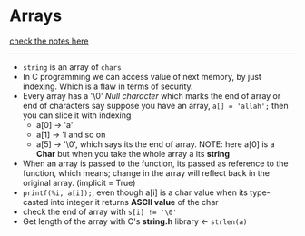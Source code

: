 # Arrays

[check the notes here](https://cs50.harvard.edu/x/2021/notes/2/)

---

+ `string` is an array of `chars`
+ In C programming we can access value of next memory, by just indexing. Which is a flaw in terms of security.
+ Every array has a '\0' *Null character* which marks the end of array or end of characters
  say suppose you have an array, `a[] = 'allah';` then you can slice it with indexing
  + a[0] &rarr; 'a'
  + a[1] &rarr; 'l and so on
  + a[5] &rarr; '\0', which says its the end of array.
  NOTE: here a[0] is a **Char** but when you take the whole array a its **string**
+ When an array is passed to the function, its passed as reference to the function, which means; change in the array will reflect back in the original array. (implicit = True)
+ `printf(%i, a[i]);`, even though a[i] is a char value when its type-casted into integer it returns **ASCII value** of the char
+ check the end of array with `s[i] != '\0'`
+ Get length of the array with C's **string.h** library &larr; `strlen(a)`
